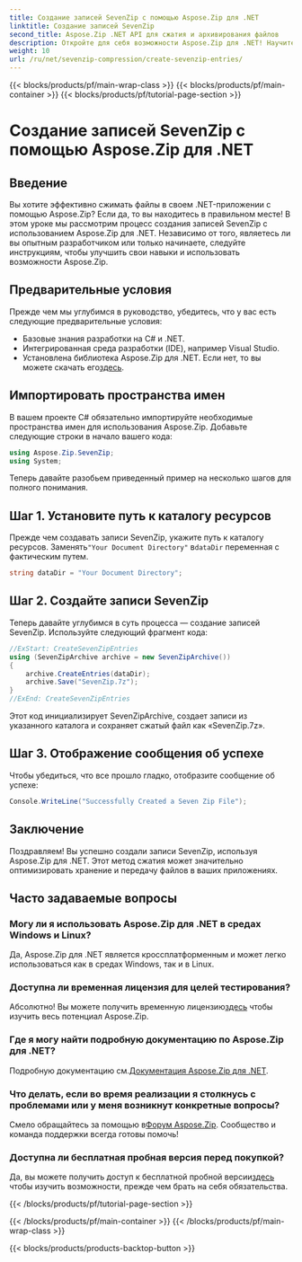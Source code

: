```yaml
---
title: Создание записей SevenZip с помощью Aspose.Zip для .NET
linktitle: Создание записей SevenZip
second_title: Aspose.Zip .NET API для сжатия и архивирования файлов
description: Откройте для себя возможности Aspose.Zip для .NET! Научитесь шаг за шагом создавать записи SevenZip. Сжимайте файлы без особых усилий. Загрузите сейчас и получите беспрепятственный опыт разработки.
weight: 10
url: /ru/net/sevenzip-compression/create-sevenzip-entries/
---
```


{{< blocks/products/pf/main-wrap-class >}}
{{< blocks/products/pf/main-container >}}
{{< blocks/products/pf/tutorial-page-section >}}

# Создание записей SevenZip с помощью Aspose.Zip для .NET


## Введение

Вы хотите эффективно сжимать файлы в своем .NET-приложении с помощью Aspose.Zip? Если да, то вы находитесь в правильном месте! В этом уроке мы рассмотрим процесс создания записей SevenZip с использованием Aspose.Zip для .NET. Независимо от того, являетесь ли вы опытным разработчиком или только начинаете, следуйте инструкциям, чтобы улучшить свои навыки и использовать возможности Aspose.Zip.

## Предварительные условия

Прежде чем мы углубимся в руководство, убедитесь, что у вас есть следующие предварительные условия:

- Базовые знания разработки на C# и .NET.
- Интегрированная среда разработки (IDE), например Visual Studio.
-  Установлена библиотека Aspose.Zip для .NET. Если нет, то вы можете скачать его[здесь](https://releases.aspose.com/zip/net/).

## Импортировать пространства имен

В вашем проекте C# обязательно импортируйте необходимые пространства имен для использования Aspose.Zip. Добавьте следующие строки в начало вашего кода:

```csharp
using Aspose.Zip.SevenZip;
using System;
```

Теперь давайте разобьем приведенный пример на несколько шагов для полного понимания.

## Шаг 1. Установите путь к каталогу ресурсов

 Прежде чем создавать записи SevenZip, укажите путь к каталогу ресурсов. Заменять`"Your Document Directory"` в`dataDir` переменная с фактическим путем.

```csharp
string dataDir = "Your Document Directory";
```

## Шаг 2. Создайте записи SevenZip

Теперь давайте углубимся в суть процесса — создание записей SevenZip. Используйте следующий фрагмент кода:

```csharp
//ExStart: CreateSevenZipEntries
using (SevenZipArchive archive = new SevenZipArchive())
{
    archive.CreateEntries(dataDir);
    archive.Save("SevenZip.7z");
}
//ExEnd: CreateSevenZipEntries
```

Этот код инициализирует SevenZipArchive, создает записи из указанного каталога и сохраняет сжатый файл как «SevenZip.7z».

## Шаг 3. Отображение сообщения об успехе

Чтобы убедиться, что все прошло гладко, отобразите сообщение об успехе:

```csharp
Console.WriteLine("Successfully Created a Seven Zip File");
```

## Заключение

Поздравляем! Вы успешно создали записи SevenZip, используя Aspose.Zip для .NET. Этот метод сжатия может значительно оптимизировать хранение и передачу файлов в ваших приложениях.

## Часто задаваемые вопросы

### Могу ли я использовать Aspose.Zip для .NET в средах Windows и Linux?
Да, Aspose.Zip для .NET является кроссплатформенным и может легко использоваться как в средах Windows, так и в Linux.

### Доступна ли временная лицензия для целей тестирования?
 Абсолютно! Вы можете получить временную лицензию[здесь](https://purchase.aspose.com/temporary-license/) чтобы изучить весь потенциал Aspose.Zip.

### Где я могу найти подробную документацию по Aspose.Zip для .NET?
 Подробную документацию см.[Документация Aspose.Zip для .NET](https://reference.aspose.com/zip/net/).

### Что делать, если во время реализации я столкнусь с проблемами или у меня возникнут конкретные вопросы?
 Смело обращайтесь за помощью в[Форум Aspose.Zip](https://forum.aspose.com/c/zip/37). Сообщество и команда поддержки всегда готовы помочь!

### Доступна ли бесплатная пробная версия перед покупкой?
 Да, вы можете получить доступ к бесплатной пробной версии[здесь](https://releases.aspose.com/) чтобы изучить возможности, прежде чем брать на себя обязательства.

{{< /blocks/products/pf/tutorial-page-section >}}

{{< /blocks/products/pf/main-container >}}
{{< /blocks/products/pf/main-wrap-class >}}

{{< blocks/products/products-backtop-button >}}
